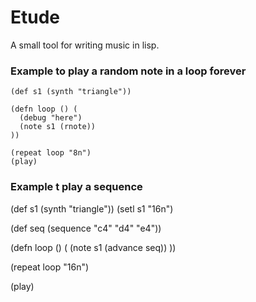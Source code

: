 # Etude

A small tool for writing music in lisp.

### Example to play a random note in a loop forever
```
(def s1 (synth "triangle"))

(defn loop () (
  (debug "here")
  (note s1 (rnote))
))

(repeat loop "8n")
(play)
```
### Example t play a sequence

(def s1 (synth "triangle"))
(setl s1 "16n")

(def seq (sequence "c4" "d4" "e4"))

(defn loop () (
  (note s1 (advance seq))
))

(repeat loop "16n")

(play)

